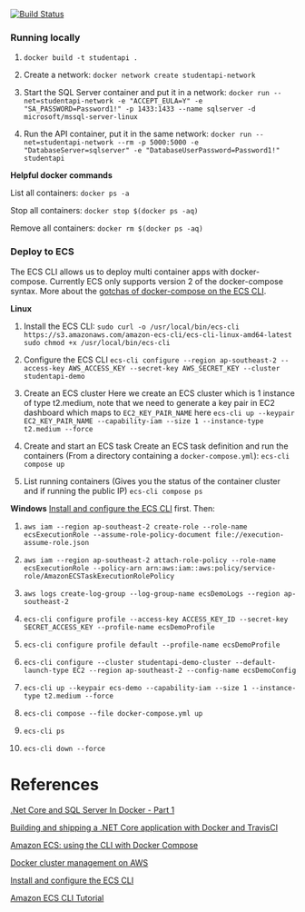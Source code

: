 [![Build Status](https://travis-ci.org/msepahvand/dotnetcore-docker.svg?branch=master)](https://travis-ci.org/msepahvand/dotnetcore-docker)

### Running locally

1) `docker build -t studentapi .`

2) Create a network:
`docker network create studentapi-network`

3) Start the SQL Server container and put it in a network: 
`docker run --net=studentapi-network -e "ACCEPT_EULA=Y" -e "SA_PASSWORD=Password1!" -p 1433:1433 --name sqlserver -d microsoft/mssql-server-linux`

4) Run the API container, put it in the same network:
`docker run --net=studentapi-network --rm -p 5000:5000 -e "DatabaseServer=sqlserver" -e "DatabaseUserPassword=Password1!" studentapi`

**Helpful docker commands**

List all containers: `docker ps -a`

Stop all containers: `docker stop $(docker ps -aq)`

Remove all containers: `docker rm $(docker ps -aq)`


### Deploy to ECS

The ECS CLI allows us to deploy multi container apps with docker-compose. Currently ECS only supports version 2 of the docker-compose syntax.
More about the [gotchas of docker-compose on the ECS CLI].

**Linux**
1) Install the ECS CLI:
`sudo curl -o /usr/local/bin/ecs-cli https://s3.amazonaws.com/amazon-ecs-cli/ecs-cli-linux-amd64-latest`
`sudo chmod +x /usr/local/bin/ecs-cli`

2) Configure the ECS CLI
`ecs-cli configure --region ap-southeast-2 --access-key AWS_ACCESS_KEY --secret-key AWS_SECRET_KEY --cluster studentapi-demo`

3) Create an ECS cluster
Here we create an ECS cluster which is 1 instance of type t2.medium, note that we need to generate a key pair in EC2 dashboard which maps to `EC2_KEY_PAIR_NAME` here
`ecs-cli up --keypair EC2_KEY_PAIR_NAME --capability-iam --size 1 --instance-type t2.medium --force`

4) Create and start an ECS task
Create an ECS task definition and run the containers (From a directory containing a `docker-compose.yml`):
`ecs-cli compose up`

5) List running containers (Gives you the status of the container cluster and if running the public IP)
`ecs-cli compose ps`

**Windows**
[Install and configure the ECS CLI] first. Then:

1) `aws iam --region ap-southeast-2 create-role --role-name ecsExecutionRole --assume-role-policy-document file://execution-assume-role.json`

2) `aws iam --region ap-southeast-2 attach-role-policy --role-name ecsExecutionRole --policy-arn arn:aws:iam::aws:policy/service-role/AmazonECSTaskExecutionRolePolicy`
3) `aws logs create-log-group --log-group-name ecsDemoLogs --region ap-southeast-2`
4) `ecs-cli configure profile --access-key ACCESS_KEY_ID --secret-key SECRET_ACCESS_KEY --profile-name ecsDemoProfile`
5) `ecs-cli configure profile default --profile-name ecsDemoProfile`
6) `ecs-cli configure --cluster studentapi-demo-cluster --default-launch-type EC2 --region ap-southeast-2 --config-name ecsDemoConfig`
7) `ecs-cli up --keypair ecs-demo --capability-iam --size 1 --instance-type t2.medium --force`
8) `ecs-cli compose --file docker-compose.yml up`
9) `ecs-cli ps`
10) `ecs-cli down --force`

# References
[.Net Core and SQL Server In Docker - Part 1]

[Building and shipping a .NET Core application with Docker and TravisCI]

[Amazon ECS: using the CLI with Docker Compose]

[Docker cluster management on AWS]

[Install and configure the ECS CLI]

[Amazon ECS CLI Tutorial]

[.Net Core and SQL Server In Docker - Part 1]: <http://blog.kontena.io/dot-net-core-and-sql-server-in-docker/>

[Building and shipping a .NET Core application with Docker and TravisCI]: <https://dusted.codes/building-and-shipping-a-dotnet-core-application-with-docker-and-travisci>

[Docker cluster management on AWS]:<https://laszlo.cloud/Docker-cluster-management-on-AWS>

[gotchas of docker-compose on the ECS CLI]:<https://laszlo.cloud/Docker-cluster-management-on-AWS>

[Amazon ECS: using the CLI with Docker Compose]:<https://medium.com/@Electricste/amazon-ecs-using-the-cli-with-docker-compose-74287f19b181>

[Install and configure the ECS CLI]:<http://docs.aws.amazon.com/AmazonECS/latest/developerguide/ECS_CLI_installation.html>

[Amazon ECS CLI Tutorial]:<http://docs.aws.amazon.com/AmazonECS/latest/developerguide/ECS_CLI_tutorial.html>